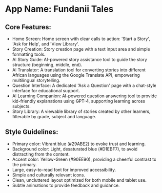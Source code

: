 # **App Name**: Fundanii Tales

## Core Features:

- Home Screen: Home screen with clear calls to action: 'Start a Story', 'Ask for Help', and 'View Library'.
- Story Creation: Story creation page with a text input area and simple formatting tools.
- AI Story Guide: AI-powered story assistance tool to guide the story structure (beginning, middle, end).
- AI Translator: A translation tool for converting stories into different African languages using the Google Translate API, empowering multilingual storytelling.
- Question Interface: A dedicated 'Ask a Question' page with a chat-style interface for educational support.
- AI Learning Companion: AI-powered question answering tool to provide kid-friendly explanations using GPT-4, supporting learning across subjects.
- Story Library: A viewable library of stories created by other learners, filterable by grade, subject and language.

## Style Guidelines:

- Primary color: Vibrant blue (#29ABE2) to evoke trust and learning.
- Background color: Light, desaturated blue (#D1EBF7), to avoid distracting from the content.
- Accent color: Yellow-Green (#90EE90), providing a cheerful contrast to the primary.
- Large, easy-to-read font for improved accessibility.
- Simple and culturally relevant icons.
- Clean, uncluttered layout optimized for both mobile and tablet use.
- Subtle animations to provide feedback and guidance.
